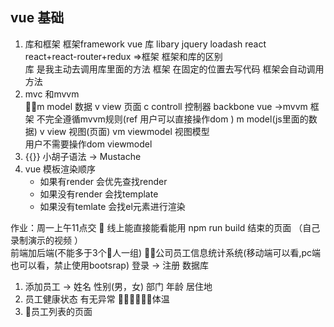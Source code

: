 ## vue 基础
1. 库和框架 
框架framework  vue   库 libary  jquery loadash react  
react+react-router+redux =>框架 
框架和库的区别  
库 是我主动去调用库里面的方法 
框架 在固定的位置去写代码 框架会自动调用方法 
2. mvc 和mvvm  
m model 数据  v view 页面  c controll 控制器  backbone 
vue ->mvvm 框架 不完全遵循mvvm规则(ref 用户可以直接操作dom )
m model(js里面的数据)  v view 视图(页面)  vm   viewmodel 视图模型    
用户不需要操作dom     viewmodel  
3. {{}} 小胡子语法 -> Mustache 
4. vue  模板渲染顺序 
	- 如果有render 会优先查找render 
	- 如果没有render 会找template
	- 如果没有temlate 会找el元素进行渲染  

作业：周一上午11点交  线上能直接能看能用 npm run build 结束的页面 （自己录制演示的视频 ）     
前端加后端(不能多于3个人一组) 公司员工信息统计系统(移动端可以看,pc端也可以看，禁止使用bootsrap) 
登录 -> 注册  数据库   
1.  添加员工 ->  姓名 性别(男，女)  部门  年龄  居住地 
2.  员工健康状态  有无异常  体温 
3.  员工列表的页面    
